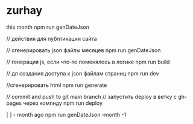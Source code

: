 # zurhay

this month
npm run genDateJson

// действия для публтикации сайта

// сгенерировать json файлы месяцев
npm run genDateJson

// генерация js, если что-то поменялось в логике
npm run build

// дл создания доступа к json файлам страниц
npm run dev

//сгенерировать html
npm run generate 

// commit and push to git main branch
// запустить deploy в ветку с gh-pages через компнду
npm run deploy


[ ] - month ago
npm run genDateJson -month -1

